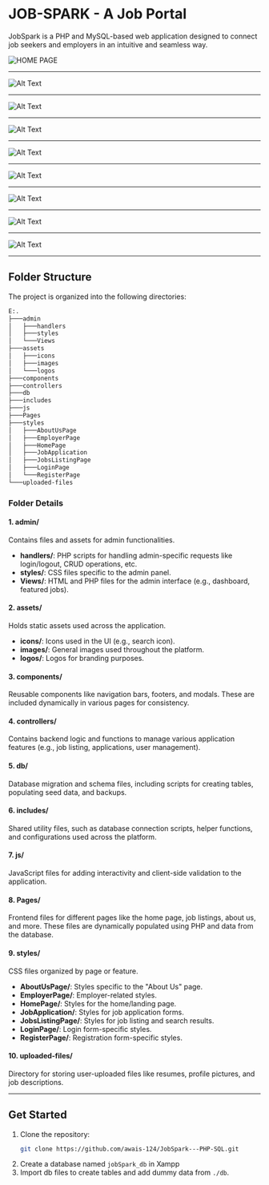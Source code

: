 # **JOB-SPARK - A Job Portal**

JobSpark is a PHP and MySQL-based web application designed to connect job seekers and employers in an intuitive and seamless way.

![HOME PAGE]()

---

![Alt Text](relative/path/to/image.png)

---

![Alt Text](relative/path/to/image.png)

---

![Alt Text](relative/path/to/image.png)

---

![Alt Text](relative/path/to/image.png)

---

![Alt Text](relative/path/to/image.png)

---

![Alt Text](relative/path/to/image.png)

---

![Alt Text](relative/path/to/image.png)

---

![Alt Text](relative/path/to/image.png)

---


## **Folder Structure**

The project is organized into the following directories:
```txt
E:.
├───admin
│   ├───handlers
│   ├───styles
│   └───Views
├───assets
│   ├───icons
│   ├───images
│   └───logos
├───components
├───controllers
├───db
├───includes
├───js
├───Pages
├───styles
│   ├───AboutUsPage
│   ├───EmployerPage
│   ├───HomePage
│   ├───JobApplication
│   ├───JobsListingPage
│   ├───LoginPage
│   └───RegisterPage
└───uploaded-files
```


### **Folder Details**

#### **1. admin/**
Contains files and assets for admin functionalities.
- **handlers/**: PHP scripts for handling admin-specific requests like login/logout, CRUD operations, etc.
- **styles/**: CSS files specific to the admin panel.
- **Views/**: HTML and PHP files for the admin interface (e.g., dashboard, featured jobs).

#### **2. assets/**
Holds static assets used across the application.
- **icons/**: Icons used in the UI (e.g., search icon).
- **images/**: General images used throughout the platform.
- **logos/**: Logos for branding purposes.

#### **3. components/**
Reusable components like navigation bars, footers, and modals. These are included dynamically in various pages for consistency.

#### **4. controllers/**
Contains backend logic and functions to manage various application features (e.g., job listing, applications, user management).

#### **5. db/**
Database migration and schema files, including scripts for creating tables, populating seed data, and backups.

#### **6. includes/**
Shared utility files, such as database connection scripts, helper functions, and configurations used across the platform.

#### **7. js/**
JavaScript files for adding interactivity and client-side validation to the application.

#### **8. Pages/**
Frontend files for different pages like the home page, job listings, about us, and more. These files are dynamically populated using PHP and data from the database.

#### **9. styles/**
CSS files organized by page or feature.
- **AboutUsPage/**: Styles specific to the "About Us" page.
- **EmployerPage/**: Employer-related styles.
- **HomePage/**: Styles for the home/landing page.
- **JobApplication/**: Styles for job application forms.
- **JobsListingPage/**: Styles for job listing and search results.
- **LoginPage/**: Login form-specific styles.
- **RegisterPage/**: Registration form-specific styles.

#### **10. uploaded-files/**
Directory for storing user-uploaded files like resumes, profile pictures, and job descriptions.

---

## **Get Started**

1. Clone the repository:
   ```bash
   git clone https://github.com/awais-124/JobSpark---PHP-SQL.git
2. Create a database named `jobSpark_db` in Xampp
3. Import db files to create tables and add dummy data from `./db`.
